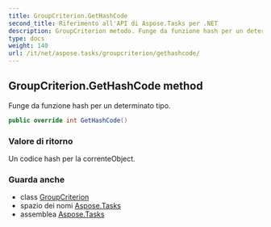 ```yaml
---
title: GroupCriterion.GetHashCode
second_title: Riferimento all'API di Aspose.Tasks per .NET
description: GroupCriterion metodo. Funge da funzione hash per un determinato tipo.
type: docs
weight: 140
url: /it/net/aspose.tasks/groupcriterion/gethashcode/
---
```

## GroupCriterion.GetHashCode method

Funge da funzione hash per un determinato tipo.

```csharp
public override int GetHashCode()
```

### Valore di ritorno

Un codice hash per la correnteObject.

### Guarda anche

* class [GroupCriterion](../)
* spazio dei nomi [Aspose.Tasks](../../groupcriterion/)
* assemblea [Aspose.Tasks](../../../)


